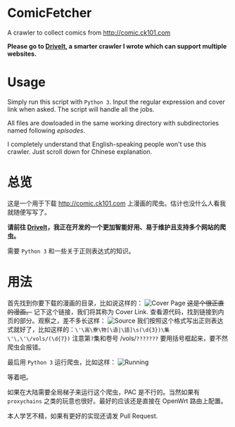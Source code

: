 # ComicFetcher
A crawler to collect comics from http://comic.ck101.com

__Please go to [DriveIt](https://github.com/XIAZY/DriveIt), a smarter crawler I wrote which can support multiple websites.__
# Usage
Simply run this script with ```Python 3```. Input the regular expression and cover link when asked. The script will handle all the jobs.

All files are dowloaded in the same working directory with subdirectories named following _episodes_.

I completely understand that English-speaking people won't use this crawler. Just scroll down for Chinese explanation.
# 总览
这是一个用于下载 http://comic.ck101.com 上漫画的爬虫。估计也没什么人看我就随便写写了。

__请前往 [DriveIt](https://github.com/XIAZY/DriveIt)，我正在开发的一个更加智能好用、易于维护且支持多个网站的爬虫。__

需要 ``Python 3`` 和一些关于正则表达式的知识。
# 用法
首先找到你要下载的漫画的目录，比如说这样的：
![Cover Page](http://i.imgur.com/d0M6DSS.png)
~~这是个很正直的漫画。~~ 记下这个链接，我们将其称为 Cover Link.
查看源代码，找到链接到内页的部分。观察之，差不多长这样：
![Source](http://i.imgur.com/cRWtNdC.png)
我们按照这个格式写出正则表达式就好了，比如这样的：```\'\高\寮\物[\语|\語]\s(\d{3})\集\'\,\'\/vols/(\d{7})```
注意第```?```集和卷号 /vols/```???????``` 要用括号框起来，要不然爬虫会报错。

最后用 ```Python 3``` 运行爬虫，比如这样：
![Running](http://i.imgur.com/DK9BmB9.png)

等着吧。

如果在大陆需要全局梯子来运行这个爬虫，PAC 是不行的。当然如果有 ```proxychains``` 之类的玩意也很好。最好的应该还是直接在 OpenWrt 路由上配置。

本人学艺不精，如果有更好的实现还请发 Pull Request.
